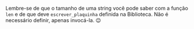 Lembre-se de que o tamanho de uma string você pode saber com a função `len` e de que deve  `escrever_plaquinha` definida na Biblioteca. Não é necessário definir, apenas invocá-la. :wink:
